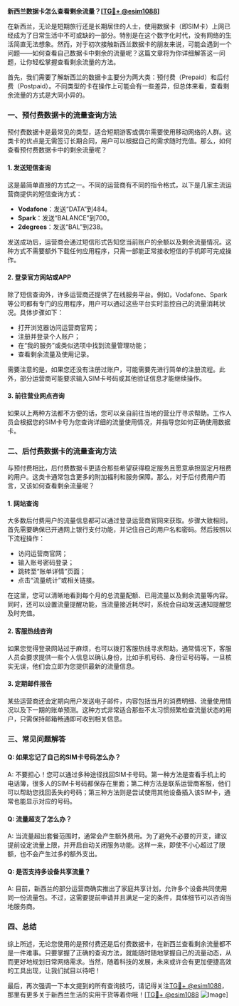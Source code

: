 **新西兰数据卡怎么查看剩余流量？[[TG💪+ @esim1088](https://t.me/s/esim1088)]**

在新西兰，无论是短期旅行还是长期居住的人士，使用数据卡（即SIM卡）上网已经成为了日常生活中不可或缺的一部分。特别是在这个数字化时代，没有网络的生活简直无法想象。然而，对于初次接触新西兰数据卡的朋友来说，可能会遇到一个问题——如何查看自己数据卡中剩余的流量呢？这篇文章将为你详细解答这一问题，让你轻松掌握查看剩余流量的方法。

首先，我们需要了解新西兰的数据卡主要分为两大类：预付费（Prepaid）和后付费（Postpaid）。不同类型的卡在操作上可能会有一些差异，但总体来看，查看剩余流量的方式是大同小异的。

### **一、预付费数据卡的流量查询方法**

预付费数据卡是最常见的类型，适合短期游客或偶尔需要使用移动网络的人群。这类卡的优点是无需签订长期合同，用户可以根据自己的需求随时充值。那么，如何查看预付费数据卡中的剩余流量呢？

#### **1. 发送短信查询**
这是最简单直接的方式之一。不同的运营商有不同的指令格式，以下是几家主流运营商提供的短信查询方式：

- **Vodafone**：发送“DATA”到484。
- **Spark**：发送“BALANCE”到700。
- **2degrees**：发送“BAL”到238。

发送成功后，运营商会通过短信形式告知您当前账户的余额以及剩余流量情况。这种方式不需要额外下载任何应用程序，只需一部能正常接收短信的手机即可完成操作。

#### **2. 登录官方网站或APP**
除了短信查询外，许多运营商还提供了在线服务平台。例如，Vodafone、Spark等公司都有专门的应用程序，用户可以通过这些平台实时监控自己的流量消耗状况。具体步骤如下：
- 打开浏览器访问运营商官网；
- 注册并登录个人账户；
- 在“我的服务”或类似选项中找到流量管理功能；
- 查看剩余流量及使用记录。

需要注意的是，如果您还没有注册过账户，可能需要先进行简单的注册流程。此外，部分运营商可能要求输入SIM卡号码或其他验证信息才能继续操作。

#### **3. 前往营业网点咨询**
如果以上两种方法都不方便的话，您可以亲自前往当地的营业厅寻求帮助。工作人员会根据您的SIM卡号为您查询详细的流量使用情况，并指导您如何正确使用数据卡。

### **二、后付费数据卡的流量查询方法**

与预付费相比，后付费数据卡更适合那些希望获得稳定服务且愿意承担固定月租费的用户。这类卡通常包含更多的附加福利和服务保障。那么，对于后付费用户而言，又该如何查看剩余流量呢？

#### **1. 网站查询**
大多数后付费用户的流量信息都可以通过登录运营商官网来获取。步骤大致相同，首先需要确保已开通网上银行支付功能，并记住自己的用户名和密码。然后按照以下流程操作：
- 访问运营商官网；
- 输入账号密码登录；
- 跳转至“账单详情”页面；
- 点击“流量统计”或相关链接。

在这里，您可以清晰地看到每个月的总流量配额、已用流量以及剩余流量等内容。同时，还可以设置流量提醒功能，当流量接近耗尽时，系统会自动发送通知提醒您及时充值。

#### **2. 客服热线咨询**
如果您觉得登录网站过于麻烦，也可以拨打客服热线寻求帮助。通常情况下，客服人员会要求提供一些个人信息以确认身份，比如手机号码、身份证号码等。一旦核实无误，他们会立即为您提供最新的流量信息。

#### **3. 定期邮件报告**
某些运营商还会定期向用户发送电子邮件，内容包括当月的消费明细、流量使用情况以及下一期的账单预测。这种方式非常适合那些不太习惯频繁检查流量状态的用户，只需保持邮箱畅通即可收到相关信息。

### **三、常见问题解答**

#### **Q: 如果忘记了自己的SIM卡号码怎么办？**
A: 不要担心！您可以通过多种途径找回SIM卡号码。第一种方法是查看手机上的电话簿，很多人的SIM卡号码都保存在里面；第二种方法是联系运营商客服，他们可以帮助您找回丢失的号码；第三种方法则是尝试使用其他设备插入该SIM卡，通常也能显示对应的号码。

#### **Q: 流量超支了怎么办？**
A: 当流量超出套餐范围时，通常会产生额外费用。为了避免不必要的开支，建议提前设定流量上限，并开启自动关闭服务功能。这样一来，即使不小心超过了限额，也不会产生过多的额外支出。

#### **Q: 是否支持多设备共享流量？**
A: 目前，新西兰的部分运营商确实推出了家庭共享计划，允许多个设备共同使用同一份流量包。不过，这需要提前申请并且满足一定的条件，具体细节可以咨询当地服务商。

### **四、总结**

综上所述，无论您使用的是预付费还是后付费数据卡，在新西兰查看剩余流量都不是一件难事。只要掌握了正确的查询方法，就能随时随地掌握自己的流量动态，从而更好地规划日常网络需求。当然，随着科技的发展，未来或许会有更加便捷高效的工具出现，让我们拭目以待吧！

最后，再次强调一下本文提到的所有查询技巧，请记得关注[TG💪+ @esim1088](https://t.me/s/esim1088)，那里有更多关于新西兰生活的实用干货等着你哦！[[TG💪+ @esim1088](https://t.me/s/esim1088) ![Image](https://i.postimg.cc/4NQfJmqS/Snipaste-2025-05-13-00-14-12.png)]